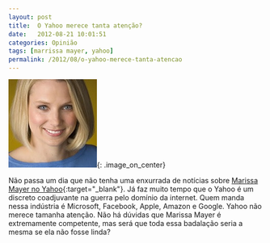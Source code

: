 ```yaml
---
layout: post
title:  O Yahoo merece tanta atenção?
date:   2012-08-21 10:01:51
categories: Opinião
tags: [marrissa mayer, yahoo]
permalink: /2012/08/o-yahoo-merece-tanta-atencao
---
```


![marrisa meyer](/assets/images/2012/marrissa-mayer.jpg){: .image_on_center}

Não passa um dia que não tenha uma enxurrada de notícias sobre [Marissa Mayer no Yahoo][marrissa-30-days]{:target="_blank"}. Já faz muito tempo que o Yahoo é um discreto coadjuvante na guerra pelo domínio da internet. Quem manda nessa indústria é Microsoft, Facebook, Apple, Amazon e Google. Yahoo não merece tamanha atenção. Não há dúvidas que Marissa Mayer é extremamente competente, mas será que toda essa badalação seria a mesma se ela não fosse linda?

[marrissa-30-days]: http://techcrunch.com/2012/08/17/marissa-mayers-30-days-in/